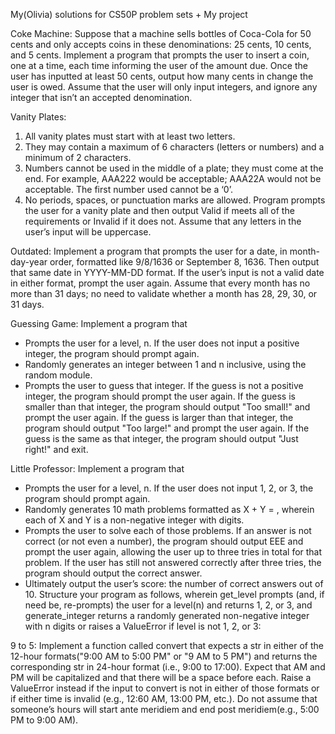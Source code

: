 My(Olivia) solutions for CS50P problem sets + My project

Coke Machine:
Suppose that a machine sells bottles of Coca-Cola for 50 cents and only accepts coins in these denominations: 25 cents, 10 cents, and 5 cents.
Implement a program that prompts the user to insert a coin, one at a time, each time informing the user of the amount due. Once the user has inputted at least 50 cents, output how many cents in change the user is owed. Assume that the user will only input integers, and ignore any integer that isn’t an accepted denomination.

Vanity Plates:
1. All vanity plates must start with at least two letters.
2. They may contain a maximum of 6 characters (letters or numbers) and a minimum of 2 characters.
3. Numbers cannot be used in the middle of a plate; they must come at the end. For example, AAA222 would be acceptable; AAA22A would not be acceptable. The first number used cannot be a ‘0’.
4. No periods, spaces, or punctuation marks are allowed.
Program prompts the user for a vanity plate and then output Valid if meets all of the requirements or Invalid if it does not. Assume that any letters in the user’s input will be uppercase.

Outdated:
Implement a program that prompts the user for a date, in month-day-year order, formatted like 9/8/1636 or September 8, 1636. Then output that same date in YYYY-MM-DD format. If the user’s input is not a valid date in either format, prompt the user again. Assume that every month has no more than 31 days; no need to validate whether a month has 28, 29, 30, or 31 days.

Guessing Game:
Implement a program that 
- Prompts the user for a level, n. If the user does not input a positive integer, the program should prompt again.
- Randomly generates an integer between 1 and n inclusive, using the random module.
- Prompts the user to guess that integer. If the guess is not a positive integer, the program should prompt the user again.
If the guess is smaller than that integer, the program should output "Too small!" and prompt the user again.
If the guess is larger than that integer, the program should output "Too large!" and prompt the user again.
If the guess is the same as that integer, the program should output "Just right!" and exit.

Little Professor:
Implement a program that 
- Prompts the user for a level, n. If the user does not input 1, 2, or 3, the program should prompt again.
- Randomly generates 10 math problems formatted as X + Y = , wherein each of X and Y is a non-negative integer with 
 digits.
- Prompts the user to solve each of those problems. If an answer is not correct (or not even a number), the program should output EEE and prompt the user again, allowing the user up to three tries in total for that problem. If the user has still not answered correctly after three tries, the program should output the correct answer.
- Ultimately output the user’s score: the number of correct answers out of 10.
Structure your program as follows, wherein get_level prompts (and, if need be, re-prompts) the user for a level(n) and returns 1, 2, or 3, and generate_integer returns a randomly generated non-negative integer with n digits or raises a ValueError if level is not 1, 2, or 3:

9 to 5:
Implement a function called convert that expects a str in either of the 12-hour formats("9:00 AM to 5:00 PM" or "9 AM to 5 PM") and returns the corresponding str in 24-hour format (i.e., 9:00 to 17:00). Expect that AM and PM will be capitalized and that there will be a space before each. 
Raise a ValueError instead if the input to convert is not in either of those formats or if either time is invalid (e.g., 12:60 AM, 13:00 PM, etc.). Do not assume that someone’s hours will start ante meridiem and end post meridiem(e.g., 5:00 PM to 9:00 AM).
